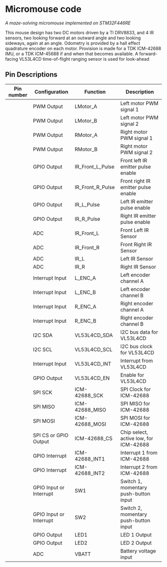 # Micromouse code

*A maze-solving micromouse implemented on STM32F446RE*

This mouse design has two DC motors driven by a TI DRV8833, and 4 IR sensors, two looking forward at an outward angle and two looking sideways, again at an angle.
Odometry is provided by a hall effect quadrature encoder on each motor.
Provision is made for a TDK ICM-42688 IMU, or a TDK ICM-45688 if and when that becomes available.
A forward-facing VL53L4CD time-of-flight ranging sensor is used for look-ahead

## Pin Descriptions

| Pin number | Configuration | Function | Description |
|------------|---------------|----------|-------------|
| | PWM Output | LMotor_A | Left motor PWM signal 1 |
| | PWM Output | LMotor_B | Left motor PWM signal 2 |
| | PWM Output | RMotor_A | Right motor PWM signal 1 |
| | PWM Output | RMotor_B | Right motor PWM signal 2 |
| | GPIO Output | IR_Front_L_Pulse | Front left IR emitter pulse enable |
| | GPIO Output | IR_Front_R_Pulse | Front right IR emitter pulse enable |
| | GPIO Output | IR_L_Pulse | Left IR emitter pulse enable |
| | GPIO Output | IR_R_Pulse | Right IR emitter pulse enable |
| | ADC | IR_Front_L | Front Left IR Sensor |
| | ADC | IR_Front_R | Front Right IR Sensor |
| | ADC | IR_L | Left IR Sensor |
| | ADC | IR_R | Right IR Sensor |
| | Interrupt Input | L_ENC_A | Left encoder channel A |
| | Interrupt Input | L_ENC_B | Left encoder channel B |
| | Interrupt Input | R_ENC_A | Right encoder channel A |
| | Interrupt Input | R_ENC_B | Right encoder channel B |
| | I2C SDA | VL53L4CD_SDA | I2C bus data for VL53L4CD |
| | I2C SCL | VL53L4CD_SCL | I2C bus clock for VL53L4CD |
| | Interrupt Input | VL53L4CD_INT | Interrupt from VL53L4CD |
| | GPIO Output | VL53L4CD_EN | Enable for VL53L4CD |
| | SPI SCK | ICM-42688_SCK | SPI Clock for ICM-42688 |
| | SPI MISO | ICM-42688_MISO | SPI MISO for ICM-42688 |
| | SPI MOSI | ICM-42688_MOSI | SPI MOSI for ICM-42688 |
| | SPI CS or GPIO Output | ICM-42688_CS | Chip select, active low, for ICM-42688 |
| | GPIO Interrupt | ICM-42688_INT1 | Interrupt 1 from ICM-42688 |
| | GPIO Interrupt | ICM-42688_INT2 | Interrupt 2 from ICM-42688 |
| | GPIO Input or Interrupt | SW1 | Switch 1, momentary push-button input |
| | GPIO Input or Interrupt | SW2 | Switch 2, momentary push-button input |
| | GPIO Output | LED1 | LED 1 Output |
| | GPIO Output | LED2 | LED 2 Output |
| | ADC | VBATT | Battery voltage input |

